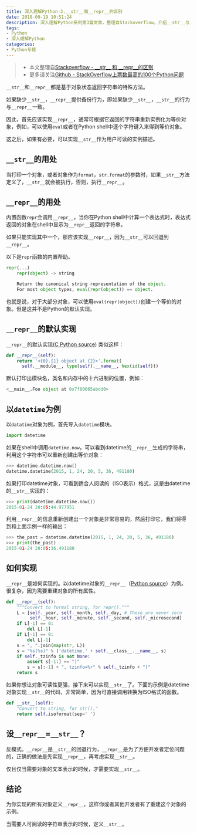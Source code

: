 ```yaml
---
title: 深入理解Python-3.__str__和__repr__的区别
date: 2018-09-19 10:51:24
description: 深入理解Python系列第3篇文章，整理自Stackoverflow，介绍__str__与__repr__的区别。
tags:
- Python
- 深入理解Python
catagories:
- Python专题
---
```


> - 本文整理自[Stackoverflow - \_\_str\_\_ 和 \_\_repr\_\_的区别](https://stackoverflow.com/questions/1436703/difference-between-str-and-repr)
> - 更多请关注[Github - StackOverflow上票数最高的100个Python问题](https://geekcircle.org/stackoverflow-python-top-qa/)

`__str__`和`__repr__`都是基于对象状态返回字符串的特殊方法。

如果缺少`__str__`，`__repr__`提供备份行为，即如果缺少`__str__`，`__str__`的行为与`__repr__`一致。

因此，首先应该实现`__repr__`，通常可根据它返回的字符串重新实例化为等价对象，例如，可以使用`eval`或者在Python shell中逐个字符键入来得到等价对象。

这之后，如果有必要，可以实现`__str__`作为用户可读的实例描述。

## `__str__`的用处

当打印一个对象，或者对象作为`format`，`str.format`的参数时，如果`__str__`方法定义了，`__str__`就会被执行，否则，执行`__repr__`。

## `__repr__`的用处

内置函数`repr`会调用`__repr__`，当你在Python shell中计算一个表达式时，表达式返回的对象在shell中显示为`__repr__`返回的字符串。

如果只能实现其中一个，那应该实现`__repr__`，因为`__str__`可以回退到`__repr__`。

以下是`repr`函数的内置帮助。

```python
repr(...)
    repr(object) -> string

    Return the canonical string representation of the object.
    For most object types, eval(repr(object)) == object.
```

也就是说，对于大部分对象，可以使用`eval(repr(object))`创建一个等价的对象。但是这并不是Python的默认实现。

## `__repr__`的默认实现

`__repr__`的默认实现([C Python source](https://hg.python.org/cpython/file/2.7/Objects/object.c#l377)) 类似这样：

```python
def __repr__(self):
    return '<{0}.{1} object at {2}>'.format(
      self.__module__, type(self).__name__, hex(id(self)))
```

默认打印出模块名，类名和内存中的十六进制的位置，例如：

```python
<__main__.Foo object at 0x7f80665abdd0>
```

## 以`datetime`为例

以`datatime`对象为例，首先导入`datetime`模块。

```python
import datetime
```

如果在shell中调用`datetime.now`，可以看到datetime的`__repr__`生成的字符串，利用这个字符串可以重新创建出等价对象：

```python
>>> datetime.datetime.now()
datetime.datetime(2015, 1, 24, 20, 5, 36, 491180)
```

如果打印datetime对象，可看到适合人阅读的（ISO表示）格式，这是由datetime的`__str__`实现的：

```python
>>> print(datetime.datetime.now())
2015-01-24 20:05:44.977951
```

利用`__repr__`的信息重新创建出一个对象是非常容易的，然后打印它，我们将得到和上面示例一样的输出：

```python
>>> the_past = datetime.datetime(2015, 1, 24, 20, 5, 36, 491180)
>>> print(the_past)
2015-01-24 20:05:36.491180
```

## 如何实现

`__repr__`是如何实现的。以datetime对象的`__repr__`（[Python source](https://hg.python.org/cpython/file/3.4/Lib/datetime.py#l1570)）为例。很复杂，因为需要重建对象的所有属性。

```python
def __repr__(self):
    """Convert to formal string, for repr()."""
    L = [self._year, self._month, self._day, # These are never zero
         self._hour, self._minute, self._second, self._microsecond]
    if L[-1] == 0:
        del L[-1]
    if L[-1] == 0:
        del L[-1]
    s = ", ".join(map(str, L))
    s = "%s(%s)" % ('datetime.' + self.__class__.__name__, s)
    if self._tzinfo is not None:
        assert s[-1:] == ")"
        s = s[:-1] + ", tzinfo=%r" % self._tzinfo + ")"
    return s
```

如果你想让对象可读性更强，接下来可以实现`__str__`了。下面的示例是datetime对象实现`__str__`的代码，非常简单，因为可直接调用转换为ISO格式的函数。

```python
def __str__(self):
    "Convert to string, for str()."
    return self.isoformat(sep=' ')
```

## 设`__repr__`=`__str__`？

反模式。`__repr__`是`__str__`的回退行为，`__repr__`是为了方便开发者定位问题的，正确的做法是先实现`__repr__`，再考虑实现`__str__`。

仅且仅当需要对象的文本表示的时候，才需要实现`__str__`。

## 结论

为你实现的所有对象定义`__repr__`，这样你或者其他开发者有了重建这个对象的示例。

当需要人可阅读的字符串表示的时候，定义`__str__`。